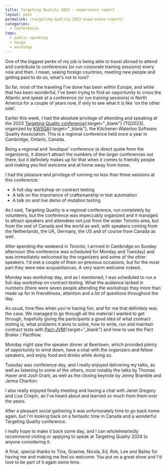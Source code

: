 ```yaml
---
title: Targeting Quality 2023 - experience report 
layout: post
permalink: /targeting-quality-2023-experience-report/
categories:
  - Conferences
tags:
  - public speaking
  - kwsqa
  - workshop
---
```

One of the biggest perks of my job is being able to travel abroad to attend and contribute to conferences (or run corporate training sessions) every now and then. I mean, seeing foreign countries, meeting new people and getting paid to do so, what's not to love?

So far, most of the traveling I've done has been within Europe, and while that has been wonderful, I've been trying to find an opportunity to cross the Atlantic and speak at a conference (or run training sessions) in North America for a couple of years now, if only to see what it is like 'on the other side'.

Earlier this week, I had the absolute privilege of attending and speaking at the 2023 [Targeting Quality conference](https://targetingquality.ca){:target="_blank"} (TQ2023), organized by [KWSQA](https://kwsqa.org/){:target="_blank"}, the Kitchener-Waterloo Software Quality Association. This is a regional conference held once a year in Cambridge, Ontario, Canada.

Being a regional and 'boutique' conference (a direct quote from the organizers), it doesn't attract the numbers of the larger conferences out there, but it definitely makes up for that when it comes to friendly people and making you feel welcome and at home away from home.

I had the pleasure and privilege of running no less than three sessions at this conference:

* A full-day workshop on contract testing
* A talk on the importance of craftsmanship in test automation
* A talk on and live demo of mutation testing

As I said, Targeting Quality is a regional conference, run completely by volunteers, but the conference was impeccably organized and it managed to attract speakers and attendees not just from the wider Toronto area, but from the rest of Canada and the world as well, with speakers coming from the Netherlands, the UK, Germany, the US and of course from Canada as well.

After spending the weekend in Toronto, I arrived in Cambridge on Sunday afternoon (the conference was scheduled for Monday and Tuesday) and was immediately welcomed by the organizers and some of the other speakers. I'd met a couple of them on previous occasions, but for the most part they were new acquaintances. A very warm welcome indeed.

Monday was workshop day, and as I mentioned, I was scheduled to run a full-day workshop on contract testing. What the audience lacked in numbers (there were seven people attending the workshop) they more than made up for in friendliness, attention and a _lot_ of questions throughout the day.

As usual, time flies when you're having fun, and for me that definitely was the case. We managed to go through all the material I wanted to get through, hopefully giving the participants a good idea of what contract testing is, what problems it aims to solve, how to write, run and maintain contract tests with [Pact-JVM](https://docs.pact.io/implementation_guides/jvm){:target="_blank"} and how to use the Pact Broker / Pactflow.

Monday night saw the speaker dinner at Beertown, which provided plenty of opportunity to wind down, have a chat with the organizers and fellow speakers, and enjoy food and drinks while doing so.

Tuesday was conference day, and I really enjoyed delivering my talks, as well as listening to some of the others, most notably the talks by Thomas Haver and Josh Grant, as well as the closing keynote by Jenny Bramble and Jenna Charlton.

I also really enjoyed finally meeting and having a chat with Janet Gregory and Lisa Crispin, as I've heard about and learned so much from them over the years.

After a pleasant social gathering it was unfortunately time to go back home again, but I'm looking back on a fantastic time in Canada and a wonderful Targeting Quality conference.

I really hope to make it back some day, and I can wholeheartedly recommend visiting or applying to speak at Targeting Quality 2024 to anyone considering it.

A final, special thanks to Tina, Graeme, Nicola, Ed, Rob, Lee and Bailey for having me and making me feel so welcome. You put on a great show and I'd love to be part of it again some time. 